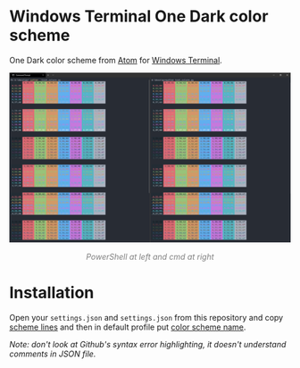 # Windows Terminal One Dark color scheme

One Dark color scheme from [Atom](https://github.com/atom/one-dark-syntax) for [Windows Terminal](https://www.microsoft.com/en-in/p/windows-terminal/9n0dx20hk701?rtc=1&activetab=pivot:overviewtab).

![preview](image.png)
<div align="center" style="text-align: center; color: gray; font-style: italic;">PowerShell at left and cmd at right</div>

# Installation

Open your `settings.json` and `settings.json` from this repository and copy [scheme lines](settings.json#L9-L34) and then in default profile put [color scheme name](settings.json#L4).

_Note: don't look at Github's syntax error highlighting, it doesn't understand comments in JSON file._
